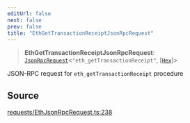 ```yaml
---
editUrl: false
next: false
prev: false
title: "EthGetTransactionReceiptJsonRpcRequest"
---
```


> **EthGetTransactionReceiptJsonRpcRequest**: [`JsonRpcRequest`](/reference/jsonrpc/type-aliases/jsonrpcrequest/)\<`"eth_getTransactionReceipt"`, [[`Hex`](/reference/utils/type-aliases/hex/)]\>

JSON-RPC request for `eth_getTransactionReceipt` procedure

## Source

[requests/EthJsonRpcRequest.ts:238](https://github.com/evmts/tevm-monorepo/blob/main/packages/procedures-types/src/requests/EthJsonRpcRequest.ts#L238)

